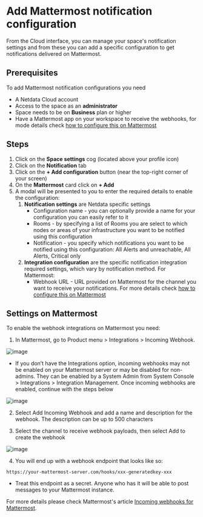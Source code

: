 # Add Mattermost notification configuration

From the Cloud interface, you can manage your space's notification settings and from these you can add a specific configuration to get notifications delivered on Mattermost.

## Prerequisites

To add Mattermost notification configurations you need

- A Netdata Cloud account
- Access to the space as an **administrator**
- Space needs to be on **Business** plan or higher
- Have a Mattermost app on your workspace to receive the webhooks, for mode details check [how to configure this on Mattermost](#settings-on-mattermost)

## Steps

1. Click on the **Space settings** cog (located above your profile icon)
1. Click on the **Notification** tab
1. Click on the **+ Add configuration** button (near the top-right corner of your screen)
1. On the **Mattermost** card click on **+ Add**
1. A modal will be presented to you to enter the required details to enable the configuration:
   1. **Notification settings** are Netdata specific settings
      - Configuration name - you can optionally provide a name for your configuration  you can easily refer to it
      - Rooms - by specifying a list of Rooms you are select to which nodes or areas of your infrastructure you want to be notified using this configuration
      - Notification - you specify which notifications you want to be notified using this configuration: All Alerts and unreachable, All Alerts, Critical only
   1. **Integration configuration** are the specific notification integration required settings, which vary by notification method. For Mattermost:
      - Webhook URL - URL provided on Mattermost for the channel you want to receive your notifications. For more details check [how to configure this on Mattermost](#settings-on-mattermost)

## Settings on Mattermost

To enable the webhook integrations on Mattermost you need:
1. In Mattermost, go to Product menu > Integrations > Incoming Webhook.

![image](https://user-images.githubusercontent.com/26550862/243394526-6d45f6c2-c3cc-4d5f-a9cb-85d8170fc8ac.png)

   - If you don’t have the Integrations option, incoming webhooks may not be enabled on your Mattermost server or may be disabled for non-admins. They can be enabled by a System Admin from System Console > Integrations > Integration Management. Once incoming webhooks are enabled, continue with the steps below

![image](https://user-images.githubusercontent.com/26550862/243394734-f911ccf7-bb18-41b2-ab52-31195861dd1b.png)

2. Select Add Incoming Webhook and add a name and description for the webhook. The description can be up to 500 characters

3. Select the channel to receive webhook payloads, then select Add to create the webhook

![image](https://user-images.githubusercontent.com/26550862/243394626-363b7cbc-3550-47ef-b2f3-ce929919145f.png)

4. You will end up with a webhook endpoint that looks like so:
```
https://your-mattermost-server.com/hooks/xxx-generatedkey-xxx
```
   - Treat this endpoint as a secret. Anyone who has it will be able to post messages to your Mattermost instance.

For more details please check Mattermost's article [Incoming webhooks for Mattermost](https://developers.mattermost.com/integrate/webhooks/incoming/).
